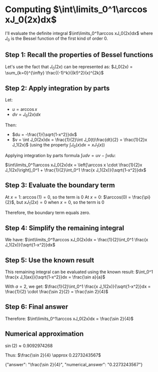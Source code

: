 # Computing $\int\limits_0^1\arccos xJ_0(2x)dx$

I'll evaluate the definite integral $\int\limits_0^1\arccos xJ_0(2x)dx$ where $J_0$ is the Bessel function of the first kind of order 0.

## Step 1: Recall the properties of Bessel functions
Let's use the fact that $J_0(2x)$ can be represented as:
$J_0(2x) = \sum_{k=0}^{\infty} \frac{(-1)^k}{(k!)^2}(x)^{2k}$

## Step 2: Apply integration by parts
Let:
- $u = \arccos x$
- $dv = J_0(2x)dx$

Then:
- $du = -\frac{1}{\sqrt{1-x^2}}dx$
- $v = \int J_0(2x)dx = \frac{1}{2}\int J_0(t)\frac{dt}{2} = \frac{1}{2}x J_1(2x)$ (using the property $\int J_0(x)dx = x J_1(x)$)

Applying integration by parts formula $\int u dv = uv - \int v du$:

$\int\limits_0^1\arccos xJ_0(2x)dx = \left[\arccos x \cdot \frac{1}{2}x J_1(2x)\right]_0^1 + \frac{1}{2}\int_0^1 \frac{x J_1(2x)}{\sqrt{1-x^2}}dx$

## Step 3: Evaluate the boundary term
At $x=1$: $\arccos(1) = 0$, so the term is 0
At $x=0$: $\arccos(0) = \frac{\pi}{2}$, but $x J_1(2x) = 0$ when $x=0$, so the term is 0

Therefore, the boundary term equals zero.

## Step 4: Simplify the remaining integral
We have:
$\int\limits_0^1\arccos xJ_0(2x)dx = \frac{1}{2}\int_0^1 \frac{x J_1(2x)}{\sqrt{1-x^2}}dx$

## Step 5: Use the known result
This remaining integral can be evaluated using the known result:
$\int_0^1 \frac{x J_1(ax)}{\sqrt{1-x^2}}dx = \frac{\sin a}{a}$

With $a=2$, we get:
$\frac{1}{2}\int_0^1 \frac{x J_1(2x)}{\sqrt{1-x^2}}dx = \frac{1}{2} \cdot \frac{\sin 2}{2} = \frac{\sin 2}{4}$

## Step 6: Final answer
Therefore:
$\int\limits_0^1\arccos xJ_0(2x)dx = \frac{\sin 2}{4}$

## Numerical approximation
$\sin(2) \approx 0.9092974268$ 

Thus:
$\frac{\sin 2}{4} \approx 0.2273243567$

{"answer": "\\frac{\\sin 2}{4}", "numerical_answer": "0.2273243567"}
